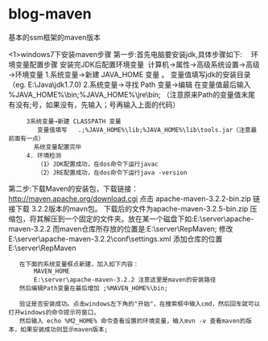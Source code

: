 # blog-maven
基本的ssm框架的maven版本

<1>windows7下安装maven步骤
   第一步:首先电脑要安装jdk,具体步骤如下:
         环境变量配置步骤
          安装完JDK后配置环境变量  计算机→属性→高级系统设置→高级→环境变量
          1.系统变量→新建 JAVA_HOME 变量 。
          变量值填写jdk的安装目录（eg. E:\Java\jdk1.7.0)
          2.系统变量→寻找 Path 变量→编辑
            在变量值最后输入 %JAVA_HOME%\bin;%JAVA_HOME%\jre\bin;
          （注意原来Path的变量值末尾有没有;号，如果没有，先输入；号再输入上面的代码）
 
         3系统变量→新建 CLASSPATH 变量
            变量值填写   .;%JAVA_HOME%\lib;%JAVA_HOME%\lib\tools.jar（注意最前面有一点）
           系统变量配置完毕
         4. 环境检测
            （1）JDK配置成功，在dos命令下运行javac
            （2）JRE配置成功，在dos命令下运行java -version
   第二步:下载Maven的安装包，下载链接：http://maven.apache.org/download.cgi
       点击 apache-maven-3.2.2-bin.zip 链接下载 3.2.2版本的mavn包。
       下载后的文件为apache-maven-3.2.5-bin.zip 压缩包，将其解压到一个固定的文件夹。放在某一个磁盘下如:E:\server\apache-maven-3.2.2
       而maven仓库所存放的位置是:E:\server\RepMaven; 修改E:\server\apache-maven-3.2.2\conf\settings.xml 
       添加仓库的位置<localRepository>E:\server\RepMaven</localRepository>
       
       在下面的系统变量框点新建，加入如下内容：
           MAVEN_HOME
           E:\server\apache-maven-3.2.2 注意这里是maven的安装路径
       然后编辑Path变量在最后增加 ;%MAVEN_HOME%\bin;
       
       验证是否安装成功。点击windows左下角的"开始"，在搜索框中输入cmd，然后回车就可以打开windows的命令提示符窗口，
       然后输入 echo %M2_HOME% 命令查看设置的环境变量，输入mvn -v 查看maven的版本，如果安装成功则显示maven版本;
